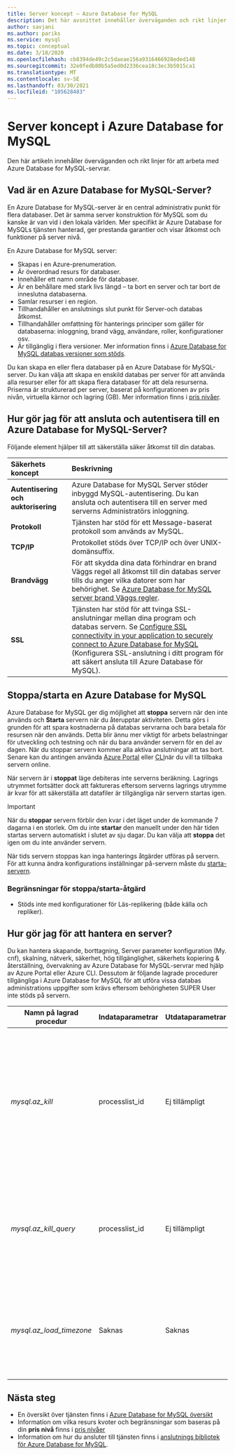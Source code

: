 ```yaml
---
title: Server koncept – Azure Database for MySQL
description: Det här avsnittet innehåller överväganden och rikt linjer för att arbeta med Azure Database for MySQL-servrar.
author: savjani
ms.author: pariks
ms.service: mysql
ms.topic: conceptual
ms.date: 3/18/2020
ms.openlocfilehash: cb8394de49c2c5daeae156a9316466928eded148
ms.sourcegitcommit: 32e0fedb80b5a5ed0d2336cea18c3ec3b5015ca1
ms.translationtype: MT
ms.contentlocale: sv-SE
ms.lasthandoff: 03/30/2021
ms.locfileid: "105628483"
---
```

# <a name="server-concepts-in-azure-database-for-mysql"></a>Server koncept i Azure Database for MySQL

Den här artikeln innehåller överväganden och rikt linjer för att arbeta med Azure Database for MySQL-servrar.

## <a name="what-is-an-azure-database-for-mysql-server"></a>Vad är en Azure Database for MySQL-Server?

En Azure Database for MySQL-server är en central administrativ punkt för flera databaser. Det är samma server konstruktion för MySQL som du kanske är van vid i den lokala världen. Mer specifikt är Azure Database for MySQLs tjänsten hanterad, ger prestanda garantier och visar åtkomst och funktioner på server nivå.

En Azure Database for MySQL server:

- Skapas i en Azure-prenumeration.
- Är överordnad resurs för databaser.
- Innehåller ett namn område för databaser.
- Är en behållare med stark livs längd – ta bort en server och tar bort de inneslutna databaserna.
- Samlar resurser i en region.
- Tillhandahåller en anslutnings slut punkt för Server-och databas åtkomst.
- Tillhandahåller omfattning för hanterings principer som gäller för databaserna: inloggning, brand vägg, användare, roller, konfigurationer osv.
- Är tillgänglig i flera versioner. Mer information finns i [Azure Database for MySQL databas versioner som stöds](./concepts-supported-versions.md).

Du kan skapa en eller flera databaser på en Azure Database för MySQL-server. Du kan välja att skapa en enskild databas per server för att använda alla resurser eller för att skapa flera databaser för att dela resurserna. Priserna är strukturerad per server, baserat på konfigurationen av pris nivån, virtuella kärnor och lagring (GB). Mer information finns i [pris nivåer](./concepts-pricing-tiers.md).

## <a name="how-do-i-connect-and-authenticate-to-an-azure-database-for-mysql-server"></a>Hur gör jag för att ansluta och autentisera till en Azure Database for MySQL-Server?

Följande element hjälper till att säkerställa säker åtkomst till din databas.

| Säkerhets koncept | Beskrivning     |
| :-- | :-- |
| **Autentisering och auktorisering** | Azure Database for MySQL Server stöder inbyggd MySQL-autentisering. Du kan ansluta och autentisera till en server med serverns Administratörs inloggning. |
| **Protokoll** | Tjänsten har stöd för ett Message-baserat protokoll som används av MySQL. |
| **TCP/IP** | Protokollet stöds över TCP/IP och över UNIX-domänsuffix. |
| **Brandvägg** | För att skydda dina data förhindrar en brand Väggs regel all åtkomst till din databas server tills du anger vilka datorer som har behörighet. Se [Azure Database for MySQL server brand Väggs regler](./concepts-firewall-rules.md). |
| **SSL** | Tjänsten har stöd för att tvinga SSL-anslutningar mellan dina program och databas servern.  Se [Configure SSL connectivity in your application to securely connect to Azure Database for MySQL](./howto-configure-ssl.md) (Konfigurera SSL-anslutning i ditt program för att säkert ansluta till Azure Database för MySQL). |

## <a name="stopstart-an-azure-database-for-mysql"></a>Stoppa/starta en Azure Database for MySQL

Azure Database for MySQL ger dig möjlighet att **stoppa** servern när den inte används och **Starta** servern när du återupptar aktiviteten. Detta görs i grunden för att spara kostnaderna på databas servrarna och bara betala för resursen när den används. Detta blir ännu mer viktigt för arbets belastningar för utveckling och testning och när du bara använder servern för en del av dagen. När du stoppar servern kommer alla aktiva anslutningar att tas bort. Senare kan du antingen använda [Azure Portal](how-to-stop-start-server.md) eller [CLI](how-to-stop-start-server.md)när du vill ta tillbaka servern online.

När servern är i **stoppat** läge debiteras inte serverns beräkning. Lagrings utrymmet fortsätter dock att faktureras eftersom serverns lagrings utrymme är kvar för att säkerställa att datafiler är tillgängliga när servern startas igen.

> [!IMPORTANT]
> När du **stoppar** servern förblir den kvar i det läget under de kommande 7 dagarna i en storlek. Om du inte **startar** den manuellt under den här tiden startas servern automatiskt i slutet av sju dagar. Du kan välja att **stoppa** det igen om du inte använder servern.

När tids servern stoppas kan inga hanterings åtgärder utföras på servern. För att kunna ändra konfigurations inställningar på-servern måste du [starta-servern](how-to-stop-start-server.md).

### <a name="limitations-of-stopstart-operation"></a>Begränsningar för stoppa/starta-åtgärd
- Stöds inte med konfigurationer för Läs-replikering (både källa och repliker).

## <a name="how-do-i-manage-a-server"></a>Hur gör jag för att hantera en server?

Du kan hantera skapande, borttagning, Server parameter konfiguration (My. cnf), skalning, nätverk, säkerhet, hög tillgänglighet, säkerhets kopiering & återställning, övervakning av Azure Database for MySQL-servrar med hjälp av Azure Portal eller Azure CLI. Dessutom är följande lagrade procedurer tillgängliga i Azure Database for MySQL för att utföra vissa databas administrations uppgifter som krävs eftersom behörigheten SUPER User inte stöds på servern.

|**Namn på lagrad procedur**|**Indataparametrar**|**Utdataparametrar**|**Användnings notering**|
|-----|-----|-----|-----|
|*mysql.az_kill*|processlist_id|Ej tillämpligt|Motsvarande [`KILL CONNECTION`](https://dev.mysql.com/doc/refman/8.0/en/kill.html) kommando. Avslutar anslutningen som är associerad med den angivna processlist_id när du har avslutat en instruktion som anslutningen körs.|
|*mysql.az_kill_query*|processlist_id|Ej tillämpligt|Motsvarande [`KILL QUERY`](https://dev.mysql.com/doc/refman/8.0/en/kill.html) kommando. Avslutar instruktionen som anslutningen körs för tillfället. Lämnar själva anslutningen.|
|*mysql.az_load_timezone*|Saknas|Saknas|Läser in [tids zons tabeller](howto-server-parameters.md#working-with-the-time-zone-parameter) så att `time_zone` parametern kan anges till namngivna värden (t. ex. "USA/Stilla havs området").|

## <a name="next-steps"></a>Nästa steg

- En översikt över tjänsten finns i [Azure Database for MySQL översikt](./overview.md)
- Information om vilka resurs kvoter och begränsningar som baseras på din **pris nivå** finns i [pris nivåer](./concepts-pricing-tiers.md)
- Information om hur du ansluter till tjänsten finns i [anslutnings bibliotek för Azure Database for MySQL](./concepts-connection-libraries.md).
